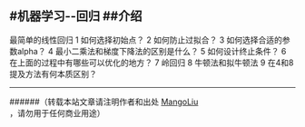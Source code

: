 ﻿#机器学习--回归
##介绍
--------------------------------
最简单的线性回归
1 如何选择初始点？
2 如何防止过拟合？
3 如何选择合适的参数alpha？
4 最小二乘法和梯度下降法的区别是什么？
5 如何设计终止条件？
6 在上面的过程中有哪些可以优化的地方？
7 岭回归
8 牛顿法和拟牛顿法
9 在4和8提及方法有何本质区别？


--------------------------------
######（转载本站文章请注明作者和出处 <a href="https://github.com/MangoLiu">MangoLiu</a> ，请勿用于任何商业用途）

